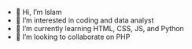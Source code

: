 - 👋 Hi, I’m Islam
- 👀 I’m interested in coding and data analyst
- 🌱 I’m currently learning HTML, CSS, JS, and Python
- 💞️ I’m looking to collaborate on PHP


<!---
Islamykh/Islamykh is a ✨ special ✨ repository because its `README.md` (this file) appears on your GitHub profile.
You can click the Preview link to take a look at your changes.
--->

